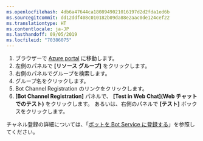 ```yaml
---
ms.openlocfilehash: 4db6a47644ca1808949021016197d2d2fda1ed6b
ms.sourcegitcommit: dd12ddf408c010182b09da88e2aac0de124cef22
ms.translationtype: HT
ms.contentlocale: ja-JP
ms.lasthandoff: 09/05/2019
ms.locfileid: "70386075"
---
```

1. ブラウザーで [Azure portal](https://ms.portal.azure.com) に移動します。
2. 左側のパネルで **[リソース グループ]** をクリックします。
3. 右側のパネルでグループを検索します。
4. グループ名をクリックします。
5. Bot Channel Registration のリンクをクリックします。
6. **[Bot Channel Registration]** パネルで、 **[Test in Web Chat]\(Web チャットでのテスト\)** をクリックします。
あるいは、右側のパネルで **[テスト]** ボックスをクリックします。

チャネル登録の詳細については、「[ボットを Bot Service に登録する](https://docs.microsoft.com/azure/bot-service/bot-service-quickstart-registration?view=azure-bot-service-3.0)」を参照してください。
